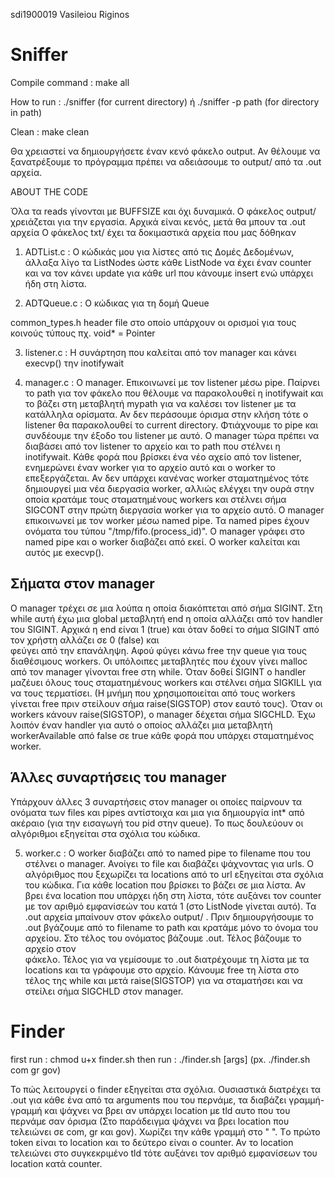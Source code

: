 sdi1900019 Vasileiou Riginos


# Sniffer 

Compile command : make all

How to run : ./sniffer (for current directory) ή ./sniffer -p path (for directory in path)
             
Clean : make clean

Θα χρειαστεί να δημιουργήσετε έναν κενό φάκελο output.
Αν θέλουμε να ξανατρέξουμε το πρόγραμμα πρέπει να αδειάσουμε το output/ από τα .out αρχεία.

ABOUT THE CODE

Όλα τα reads γίνονται με BUFFSIZE και όχι δυναμικά.
Ο φάκελος output/ χρειάζεται για την εργασία. Αρχικά είναι κενός, μετά θα μπουν τα .out αρχεία
Ο φάκελος txt/ έχει τα δοκιμαστικά αρχεία που μας δόθηκαν

1) ADTList.c : Ο κώδικάς μου για λίστες από τις Δομές Δεδομένων, άλλαξα λίγο τα ListNodes ώστε κάθε ListNode 
να έχει έναν counter και να τον κάνει update για κάθε url που κάνουμε insert ενώ υπάρχει ήδη στη λίστα. 

2) ADTQueue.c : Ο κώδικας για τη δομή Queue 

common_types.h header file στο οποίο υπάρχουν οι ορισμοί για τους κοινούς τύπους πχ. void* = Pointer

3) listener.c : Η συνάρτηση που καλείται από τον manager και κάνει execvp() την inotifywait

4) manager.c : O manager. Επικοινωνεί με τον listener μέσω pipe. Παίρνει το path για τον φάκελο που θέλουμε να παρακολουθεί
η inotifywait και το βάζει στη μεταβλητή mypath για να καλέσει τον listener με τα κατάλληλα ορίσματα. Αν δεν περάσουμε όρισμα 
στην κλήση τότε ο listener θα παρακολουθεί το current directory. Φτιάχνουμε το pipe και συνδέουμε την έξοδο του listener με 
αυτό. O manager τώρα πρέπει να διαβάσει από τον listener το αρχείο και το path που στέλνει η inotifywait. 
Κάθε φορά που βρίσκει ένα νέο αχείο από τον listener, ενημερώνει έναν worker για το αρχείο αυτό και ο worker το επεξεργάζεται.
Αν δεν υπάρχει κανένας worker σταματημένος τότε δημιουργεί μια νέα διεργασία worker, αλλιώς ελέγχει την ουρά στην οποία κρατάμε 
τους σταματημένους workers και στέλνει σήμα SIGCONT στην πρώτη διεργασία worker για το αρχείο αυτό.
O manager επικοινωνεί με τον worker μέσω named pipe. Τα named pipes έχουν ονόματα του τύπου "/tmp/fifo.(process_id)". O manager 
γράφει στο named pipe και o worker διαβάζει από εκεί. O worker καλείται και αυτός με execvp().

## Σήματα στον manager 
O manager τρέχει σε μια λούπα η οποία διακόπτεται από σήμα SIGINT. Στη while αυτή έχω μια global μεταβλητή end η οποία αλλάζει 
από τον handler του SIGINT. Αρχικά η end είναι 1 (true) και όταν δοθεί το σήμα SIGINT από τον χρήστη αλλάζει σε 0 (false) και  
φεύγει από την επανάληψη. Αφού φύγει κάνω free την queue για τους διαθέσιμους workers. Οι υπόλοιπες
μεταβλητές που έχουν γίνει malloc από τον manager γίνονται free στη while. Όταν δοθεί SIGINT o handler μαζέυει όλους 
τους σταματημένους workers και στέλνει σήμα SIGKILL για να τους τερματίσει. (Η μνήμη που χρησιμοποιείται από τους workers 
γίνεται free πριν στείλουν σήμα raise(SIGSTOP) στον εαυτό τους).
Όταν οι workers κάνουν raise(SIGSTOP), o manager δέχεται σήμα SIGCHLD. Έχω λοιπόν έναν handler για αυτό ο οποίος αλλάζει μια
μεταβλητή workerAvailable από false σε true κάθε φορά που υπάρχει σταματημένος worker.
## Άλλες συναρτήσεις του manager
Υπάρχουν άλλες 3 συναρτήσεις στον manager οι οποίες παίρνουν τα ονόματα των files και pipes αντίστοιχα και μια για δημιουργία 
int* από ακέραιο (για την εισαγωγή του pid στην queue). Το πως δουλεύουν οι αλγόριθμοι εξηγείται στα σχόλια του κώδικα.

5) worker.c : O worker διαβάζει από το named pipe το filename που του στέλνει ο manager. Ανοίγει το file και διαβάζει ψάχνοντας 
για urls. Ο αλγόριθμος που ξεχωρίζει τα locations από το url εξηγείται στα σχόλια του κώδικα. Για κάθε location που βρίσκει
το βάζει σε μια λίστα. Αν βρει ένα location που υπάρχει ήδη στη λίστα, τότε αυξάνει τον counter με τον αριθμό εμφανίσεών του
κατά 1 (στο ListNode γίνεται αυτό). Τα .out αρχεία μπαίνουν στον φάκελο output/ . Πριν δημιουργήσουμε το .out βγάζουμε από το
filename το path και κρατάμε μόνο το όνομα του αρχείου. Στο τέλος του ονόματος βάζουμε .out. Τέλος βάζουμε το αρχείο στον  
φάκελο. Τέλος για να γεμίσουμε το <filename>.out διατρέχουμε τη λίστα με τα locations και τα γράφουμε στο αρχείο. Κάνουμε free
τη λίστα στο τέλος της while και μετά raise(SIGSTOP) για να σταματήσει και να στείλει σήμα SIGCHLD στον manager.

# Finder 

first run : chmod u+x finder.sh
then run : ./finder.sh [args]       (px. ./finder.sh com gr gov)

Το πώς λειτουργεί ο finder εξηγείται στα σχόλια. Ουσιαστικά διατρέχει τα .out για κάθε ένα από τα arguments που του περνάμε,
τα διαβάζει γραμμή-γραμμή και ψάχνει να βρει αν υπάρχει location με tld αυτο που του περνάμε σαν όρισμα (Στο παράδειγμα ψάχνει να βρει location
που τελειώνει σε com, gr και gov). Χωρίζει την κάθε γραμμή στο " ". Tο πρώτο token είναι το location και το δεύτερο είναι ο counter.
Αν το location τελειώνει στο συγκεκριμένο tld τότε αυξάνει τον αριθμό εμφανίσεων του location κατά counter.
